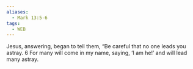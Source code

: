```yaml
---
aliases:
  - Mark 13:5-6
tags:
  - WEB
---
```

Jesus, answering, began to tell them, “Be careful that no one leads you astray. 6 For many will come in my name, saying, ‘I am he!’ and will lead many astray.